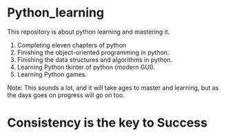 # Python_learning

This repository is about python learning and mastering it.

1. Completing eleven chapters of python
2. Finishing the object-oriented programming in python.
3. Finishing the data structures and algorithms in python.
4. Learning Python tkinter of python (modern GUI).
5. Learning Python games.

Note: This sounds a lot, and it will take ages to master and learning, but as the days goes on progress will go on too.

# Consistency is the key to Success #
